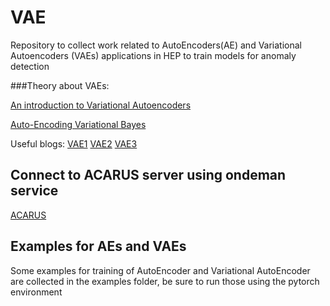 # VAE
Repository to collect work related to AutoEncoders(AE) and Variational Autoencoders (VAEs) applications in HEP to train models for anomaly detection 


###Theory about VAEs:

[An introduction to Variational Autoencoders](https://arxiv.org/pdf/1906.02691)

[Auto-Encoding Variational Bayes](https://arxiv.org/pdf/1312.6114)


Useful blogs:
[VAE1](https://mbernste.github.io/posts/vae/)
[VAE2](https://www.jeremyjordan.me/variational-autoencoders/)
[VAE3](https://jaan.io/what-is-variational-autoencoder-vae-tutorial/)



## Connect to ACARUS server using ondeman service 


[ACARUS](https://ondemand-acarus.unison.mx/pun/sys/dashboard)


## Examples for AEs and VAEs 

Some examples for training of AutoEncoder and Variational AutoEncoder are collected in the examples folder, be sure to run those using the pytorch environment 






